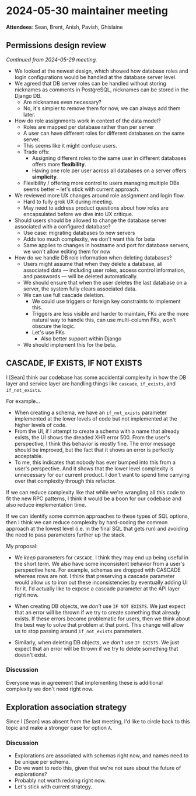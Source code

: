 # 2024-05-30 maintainer meeting

**Attendees**: Sean, Brent, Anish, Pavish, Ghislaine

## Permissions design review

*Continued from 2024-05-29 meeting.*

- We looked at the newest design, which showed how database roles and login configurations would be handled at the database server level.
- We agreed that DB server roles can be handled without storing nicknames as comments in PostgreSQL, nicknames can be stored in the Django DB.
    - Are nicknames even necessary?
    - No, it's simpler to remove them for now, we can always add them later.
 - How do role assignments work in context of the data model?
     - Roles are mapped per database rather than per server
     - A user can have different roles for different databases on the same server.
     - This seems like it might confuse users.
     - Trade offs:
         - Assigning different roles to the same user in different databases offers more **flexibility**.
         - Having one role per user across all databases on a server offers **simplicity**.
    - Flexibility / offering more control to users managing multiple DBs seems better – let's stick with current approach.
- We reviewed more UX changes around role assignment and login flow.
    - Hard to fully grok UX during meeting.
    - May need to address product questions about how roles are encapsulated before we dive into UX critique.
-  Should users should be allowed to change the database server associated with a configured database?
    - Use case: migrating databases to new servers
    - Adds too much complexity, we don't want this for beta
    - Same applies to changes in hostname and port for database servers, we won't allow editing them for now
- How do we handle DB role information when deleting databases?
    - Users might assume that when they delete a database, all associated data — including user roles, access control information, and passwords — will be deleted automatically.
    - We should ensure that when the user deletes the last database on a server, the system fully clears associated data.
    - We can use full cascade deletion.
        - We could use triggers or foreign key constraints to implement this.
        - Triggers are less visible and harder to maintain, FKs are the more natural way to handle this, can use multi-column FKs, won't obscure the logic.
        - Let's use FKs
            - Also better support within Django
    - We should implement this for the beta.

## CASCADE, IF EXISTS, IF NOT EXISTS

I [Sean] think our codebase has some accidental complexity in how the DB layer and service layer are handling things like `cascade`, `if_exists`, and `if_not_exists`.

For example...

- When creating a schema, we have an `if_not_exists` parameter implemented at the lower levels of code but not implemented at the higher levels of code.
- From the UI, if I attempt to create a schema with a name that already exists, the UI shows the dreaded XHR error 500. From the user's perspective, I think this behavior is mostly fine. The error message should be improved, but the fact that it shows an error is perfectly acceptable.
- To me, this indicates that nobody has ever bumped into this from a user's perspective. And it shows that the lower level complexity is unnecessary for our current product. I don't want to spend time carrying over that complexity through this refactor.

If we can reduce complexity like that while we're wrangling all this code to fit the new RPC patterns, I think it would be a boon for our codebase and also reduce implementation time.

If we can identify some common approaches to these types of SQL options, then I think we can reduce complexity by hard-coding the common approach at the lowest level (i.e. in the final SQL that gets run) and avoiding the need to pass parameters further up the stack.

My proposal:

- We _keep_ parameters for `CASCADE`. I think they may end up being useful in the short term. We also have some inconsistent behavior from a user's perspective here. For example, schemas are dropped with CASCADE whereas rows are not. I think that preserving a cascade parameter would allow us to iron out these inconsistencies by eventually adding UI for it. I'd actually like to expose a cascade parameter at the API layer right now.

- When creating DB objects, we _don't_ use `IF NOT EXISTS`. We just expect that an error will be thrown if we try to create something that already exists. If these errors become problematic for users, then we think about the best way to solve that problem at that point. This change will allow us to stop passing around `if_not_exists` parameters.

- Similarly, when deleting DB objects, we _don't_ use `IF EXISTS`. We just expect that an error will be thrown if we try to delete something that doesn't exist.

### Discussion
Everyone was in agreement that implementing these is additional complexity we don't need right now.

## Exploration association strategy

Since I [Sean] was absent from the last meeting, I'd like to circle back to this topic and make a stronger case for option `A`.

### Discussion
- Explorations are associated with schemas right now, and names need to be unique per schema.
- Do we want to redo this, given that we're not sure about the future of explorations?
- Probably not worth redoing right now. 
- Let's stick with current strategy.
